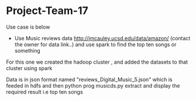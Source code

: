 # Project-Team-17
Use case is below

   -  Use Music reviews data http://jmcauley.ucsd.edu/data/amazon/ (contact the owner for data link..) and use spark to find the top ten songs or something

For this one we created the  hadoop cluster , and added the datasets to that cluster using spark

Data is in json format named "reviews_Digital_Music_5.json" which is feeded in hdfs and then python prog musicds.py extract and display the required result i.e  top ten songs  
